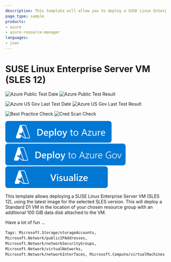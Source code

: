 ```yaml
---
description: This template will allow you to deploy a SUSE Linux Enterprise Server VM (SLES 12), using the Pay-As-You-Go SLES VM image for the selected version on Standard D1 VM in the location of your chosen resource group with an additional 100 GiB data disk attached to the VM. Additional charges apply to this image - consult Azure VM Pricing page for details.
page_type: sample
products:
- azure
- azure-resource-manager
languages:
- json
---
```

# SUSE Linux Enterprise Server VM (SLES 12)

![Azure Public Test Date](https://azurequickstartsservice.blob.core.windows.net/badges/quickstarts/microsoft.compute/vm-simple-sles/PublicLastTestDate.svg)
![Azure Public Test Result](https://azurequickstartsservice.blob.core.windows.net/badges/quickstarts/microsoft.compute/vm-simple-sles/PublicDeployment.svg)

![Azure US Gov Last Test Date](https://azurequickstartsservice.blob.core.windows.net/badges/quickstarts/microsoft.compute/vm-simple-sles/FairfaxLastTestDate.svg)
![Azure US Gov Last Test Result](https://azurequickstartsservice.blob.core.windows.net/badges/quickstarts/microsoft.compute/vm-simple-sles/FairfaxDeployment.svg)

![Best Practice Check](https://azurequickstartsservice.blob.core.windows.net/badges/quickstarts/microsoft.compute/vm-simple-sles/BestPracticeResult.svg)
![Cred Scan Check](https://azurequickstartsservice.blob.core.windows.net/badges/quickstarts/microsoft.compute/vm-simple-sles/CredScanResult.svg)

[![Deploy To Azure](https://raw.githubusercontent.com/Azure/azure-quickstart-templates/master/1-CONTRIBUTION-GUIDE/images/deploytoazure.svg?sanitize=true)](https://portal.azure.com/#create/Microsoft.Template/uri/https%3A%2F%2Fraw.githubusercontent.com%2FAzure%2Fazure-quickstart-templates%2Fmaster%2Fquickstarts%2Fmicrosoft.compute%2Fvm-simple-sles%2Fazuredeploy.json)
[![Deploy To Azure US Gov](https://raw.githubusercontent.com/Azure/azure-quickstart-templates/master/1-CONTRIBUTION-GUIDE/images/deploytoazuregov.svg?sanitize=true)](https://portal.azure.us/#create/Microsoft.Template/uri/https%3A%2F%2Fraw.githubusercontent.com%2FAzure%2Fazure-quickstart-templates%2Fmaster%2Fquickstarts%2Fmicrosoft.compute%2Fvm-simple-sles%2Fazuredeploy.json)
[![Visualize](https://raw.githubusercontent.com/Azure/azure-quickstart-templates/master/1-CONTRIBUTION-GUIDE/images/visualizebutton.svg?sanitize=true)](http://armviz.io/#/?load=https%3A%2F%2Fraw.githubusercontent.com%2FAzure%2Fazure-quickstart-templates%2Fmaster%2Fquickstarts%2Fmicrosoft.compute%2Fvm-simple-sles%2Fazuredeploy.json)

This template allows deploying a SUSE Linux Enterprise Server VM (SLES 12), using the latest image for the selected SLES version. This will deploy a Standard D1 VM in the location of your chosen resource group with an additional 100 GiB data disk attached to the VM.

Have a lot of fun ...

`Tags: Microsoft.Storage/storageAccounts, Microsoft.Network/publicIPAddresses, Microsoft.Network/networkSecurityGroups, Microsoft.Network/virtualNetworks, Microsoft.Network/networkInterfaces, Microsoft.Compute/virtualMachines`
